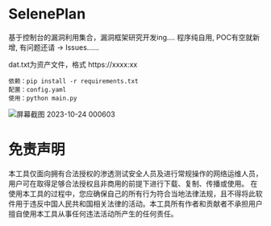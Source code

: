 # SelenePlan
 基于控制台的漏洞利用集合，漏洞框架研究开发ing....
 程序纯自用, POC有空就新增, 有问题还请 -> Issues......

 dat.txt为资产文件，格式 https://xxxx:xx

    依赖：pip install -r requirements.txt
    配置：config.yaml
    使用：python main.py

![屏幕截图 2023-10-24 000603](https://github.com/qiyeNuLl/SelenePlan/assets/90974075/088adaa8-9b2a-4cbe-af9b-83acb765ff78)

# 免责声明
本工具仅面向拥有合法授权的渗透测试安全人员及进行常规操作的网络运维人员，用户可在取得足够合法授权且非商用的前提下进行下载、复制、传播或使用。
在使用本工具的过程中，您应确保自己的所有行为符合当地法律法规，且不得将此软件用于违反中国人民共和国相关法律的活动。本工具所有作者和贡献者不承担用户擅自使用本工具从事任何违法活动所产生的任何责任。
